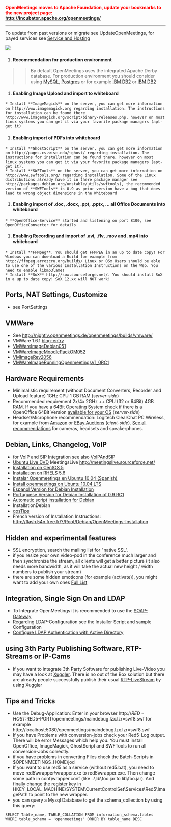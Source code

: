 <b><font color='#FF0000'> OpenMeetings moves to Apache Foundation, update your bookmarks to the new project page:<br /><a href='http://incubator.apache.org/openmeetings/'><a href='http://incubator.apache.org/openmeetings/'>http://incubator.apache.org/openmeetings/</a></a> </font></b>

---


To update from past versions or migrate see UpdateOpenMeetings, for payed services see [Service and Hosting](http://www.openmeetings.de/hosting-and-service/)

[![](http://openmeetings.googlecode.com/svn/docs/installation_instructions.png)](http://openmeetings.googlecode.com/files/openmeetings_1_9_1_r4707.zip)

  1. #### Recommendation for production environment ####
> > By default OpenMeetings uses the integrated Apache Derby database. For production environment you should consider using [MySQL](Configuration_Mysql.md), [Postgres](Configuration_Postgres.md) or for example [IBM DB2](Configuration_IBM_DB2.md) or [IBM DB2](Configuration_Oracle.md)
  1. #### Enabling Image Upload and import to whiteboard ####
    * Install **ImageMagick** on the server, you can get more information on http://www.imagemagick.org regarding installation. The instructions for installation can be found there http://www.imagemagick.org/script/binary-releases.php, however on most linux systems you can get it via your favorite package managers (apt-get it)
  1. #### Enabling import of PDFs into whiteboard ####
    * Install **GhostScript** on the server, you can get more information on http://pages.cs.wisc.edu/~ghost/ regarding installation. The instructions for installation can be found there, however on most linux systems you can get it via your favorite package managers (apt-get it).
    * Install **SWFTools** on the server, you can get more information on http://www.swftools.org/ regarding installation. Some of the Linux distributions already have it in there package manager see http://packages.debian.org/unstable/utils/swftools), the recommended version of **SWFTools** is 0.9 as prior version have a bug that does lead to wrong object dimensions in the Whiteboard
  1. #### Enabling import of .doc, .docx, .ppt, .pptx, ... all Office Documents into whitebaord ####
    * **OpenOffice-Service** started and listening on port 8100, see OpenOfficeConverter for details
  1. #### Enabling Recording and import of .avi, .flv, .mov and .mp4 into whiteboard ####
    * Install **FFMpeg**. You should get FFMPEG in an up to date copy! For Windows you can download a Build for example from http://ffmpeg.arrozcru.org/builds/ Linux or OSx Users should be able to use one of the various Installation Instructions on the Web. You need to enable libmp3lame!
    * Install **SoX** http://sox.sourceforge.net/. You should install SoX in a up to date copy! SoX 12.xx will NOT work!

## Ports, NAT Settings, Customize ##

  * see PortSettings

## VMWare ##

  * See http://nightly.openmeetings.de/openmeetings/builds/vmware/
  * VMWare 1.6.1 [blog-entry](http://openstudio.no-ip.info/2011/01/openmeetings-1-6-rc1-vmware-appliance-using-ubuntu-server-10-04-lts/)
  * [VMWareImageDebian051](VMWareImageDebian051.md)
  * [VMWareImageMoodlePackOM052](VMWareImageMoodlePackOM052.md)
  * [VMImageRev2056](VMImageRev2056.md)
  * [VMWareImageRunningOpenmeetingsV1\_0RC1](VMWareImageRunningOpenmeetingsV1_0RC1.md)

## Hardware Requirements ##

  * Minimalistic requirement (without Document Converters, Recorder and Upload feature)  1GHz CPU 1 GB RAM (_server-side_)
  * Recommended requirement 2x/4x 2GHz ++ CPU (32 or 64Bit) 4GB RAM. If you have a 64Bit Operating System check if there is a OpenOffice 64Bit Version [available for your OS](http://download.openoffice.org/other.html#de) (_server-side_)
  * Headset/Microphone recommendation: Logitech ClearChat PC Wireless, for example from [Amazon](http://www.amazon.de/Logitech-ClearChat-kabelloser-Kopfh%C3%B6rer-Transmitter/dp/B00166WSN4) or [EBay Auctions](http://shop.ebay.com/i.html?_nkw=Logitech+ClearChat.+Wireless&_sacat=0&_trksid=p3286.m270.l1313&LH_BIN=1&LH_IncludeSIF=1&_odkw=Logitech+ClearChat+PC&_osacat=0) (_cient-side_). [See all recommendations](RecommendedHardwareList.md) for cameras, headsets and speakerphones.

## Debian, Links, Changelog, VoIP ##

  * for VoIP and SIP Integration see also [VoIPAndSIP](VoIPAndSIP.md)
  * [Ubuntu Live DVD](MeetingsLive.md) MeetingsLive http://meetingslive.sourceforge.net/
  * [Installation on CentOS 5](InstallationCentOS5.md)
  * [Installation on RHELS 5.6](InstallationRHELS.md)
  * [Instalar Openmeetings en Ubuntu 10.04 (Spanish)](OpenmeetingsEnUbuntu.md)
  * [Install openmeetings on Ubuntu 10.04 LTS](UbuntuLucidLTS.md)
  * [Espanol Version for Debian Installation](http://liberamemoria.blogspot.com/2009/02/instalando-openmeetings-07-rc-2-en.html)
  * [Portuguese Version for Debian Installation of 0.9 RC1](http://aitinet.com/blog/wp-content/uploads/2009/08/TUTORIAL-PARA-INSTALACAO-DO-RED5-E-OPENMEETINGS-NO-LINUX-DEBIAN-LENNY-51.pdf)
  * [Automatic script installation for Debian](http://code.google.com/p/openmeetings/wiki/Automatic_script_installation_for_Debian)
  * InstallationDebian
  * [qosTips](qosTips.md)
  * French version of Installation Instructions: http://flash.54n.free.fr/?/Root/Debian/OpenMeetings-Installation

## Hidden and experimental features ##

  * SSL encryption, search the mailing list for "native SSL".
  * if you resize your own video-pod in the conference much larger and then synchronize  the stream, all clients will get a better picture (it also needs more bandwidth, as it will take the actual new height / width numbers to publish your stream)
  * there are some hidden emoticons (for example (activate)), you might want to add your own ones [Full List](http://openmeetings.googlecode.com/svn/trunk/webapp/webapp/openmeetings/public/emoticons/emotes.xml)

## Integration, Single Sign On and LDAP ##

  * To Integrate OpenMeetings it is recommended to use the [SOAP-Gateway](http://code.google.com/p/openmeetings/wiki/SoapMethods)
  * Regarding LDAP-Configuration see the Installer Script and sample Configuration
  * [Configure LDAP Authentication with Active Directory](ActiveDirectoryLDAP.md)

## using 3th Party Publishing Software, RTP-Streams or IP-Cams ##

  * If you want to integrate 3th Party Software for publishing Live-Video you may have a look at [Xuggler](http://www.xuggle.com). There is no out of the Box solution but there are already people successfully publish their usual [RTP-LiveStream](http://www.red5wiki.com/wiki/SteamStream) by using Xuggler

## Tips and Tricks ##

  * Use the Debug-Application: Enter in your browser http://$RED-HOST:$RED5-PORT/openmeetings/maindebug.lzx.lzr=swf8.swf for example http://localhost:5080/openmeetings/maindebug.lzx.lzr=swf8.swf
  * If you have Problems with conversion-jobs check your Red5-Log output. There will be error Messages which help you. You must install OpenOffice, ImageMagick, GhostScript and SWFTools to run all conversion-Jobs correctly.
  * if you have problems in converting Files check the Batch-Scripts in $OPENMEETINGS\_HOME/jod
  * If you want to use red5 as a service (without red5.bat), you need to move red5\wrapper\wrapper.exe to red5\wrapper.exe. Then change some path in conf\wrapper.conf (like ..\lib\foo.jar to lib\foo.jar). And finally change the register key in HKEY\_LOCAL\_MACHINE\SYSTEM\CurrentControlSet\Services\Red5\ImagePath to point to the new wrapper.
  * you can query a Mysql Database to get the schema\_collection by using this query:
```
SELECT Table_name, TABLE_COLLATION FROM information_schema.tables WHERE table_schema = 'openmeetings' ORDER BY table_name DESC
```